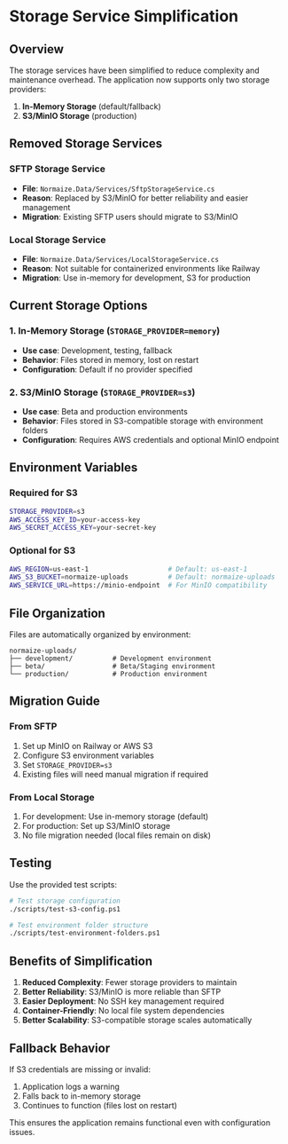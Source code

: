 # Storage Service Simplification

## Overview

The storage services have been simplified to reduce complexity and maintenance overhead. The application now supports only two storage providers:

1. **In-Memory Storage** (default/fallback)
2. **S3/MinIO Storage** (production)

## Removed Storage Services

### SFTP Storage Service
- **File**: `Normaize.Data/Services/SftpStorageService.cs`
- **Reason**: Replaced by S3/MinIO for better reliability and easier management
- **Migration**: Existing SFTP users should migrate to S3/MinIO

### Local Storage Service
- **File**: `Normaize.Data/Services/LocalStorageService.cs`
- **Reason**: Not suitable for containerized environments like Railway
- **Migration**: Use in-memory for development, S3 for production

## Current Storage Options

### 1. In-Memory Storage (`STORAGE_PROVIDER=memory`)
- **Use case**: Development, testing, fallback
- **Behavior**: Files stored in memory, lost on restart
- **Configuration**: Default if no provider specified

### 2. S3/MinIO Storage (`STORAGE_PROVIDER=s3`)
- **Use case**: Beta and production environments
- **Behavior**: Files stored in S3-compatible storage with environment folders
- **Configuration**: Requires AWS credentials and optional MinIO endpoint

## Environment Variables

### Required for S3
```bash
STORAGE_PROVIDER=s3
AWS_ACCESS_KEY_ID=your-access-key
AWS_SECRET_ACCESS_KEY=your-secret-key
```

### Optional for S3
```bash
AWS_REGION=us-east-1                    # Default: us-east-1
AWS_S3_BUCKET=normaize-uploads          # Default: normaize-uploads
AWS_SERVICE_URL=https://minio-endpoint  # For MinIO compatibility
```

## File Organization

Files are automatically organized by environment:
```
normaize-uploads/
├── development/          # Development environment
├── beta/                 # Beta/Staging environment
└── production/           # Production environment
```

## Migration Guide

### From SFTP
1. Set up MinIO on Railway or AWS S3
2. Configure S3 environment variables
3. Set `STORAGE_PROVIDER=s3`
4. Existing files will need manual migration if required

### From Local Storage
1. For development: Use in-memory storage (default)
2. For production: Set up S3/MinIO storage
3. No file migration needed (local files remain on disk)

## Testing

Use the provided test scripts:
```bash
# Test storage configuration
./scripts/test-s3-config.ps1

# Test environment folder structure
./scripts/test-environment-folders.ps1
```

## Benefits of Simplification

1. **Reduced Complexity**: Fewer storage providers to maintain
2. **Better Reliability**: S3/MinIO is more reliable than SFTP
3. **Easier Deployment**: No SSH key management required
4. **Container-Friendly**: No local file system dependencies
5. **Better Scalability**: S3-compatible storage scales automatically

## Fallback Behavior

If S3 credentials are missing or invalid:
1. Application logs a warning
2. Falls back to in-memory storage
3. Continues to function (files lost on restart)

This ensures the application remains functional even with configuration issues. 